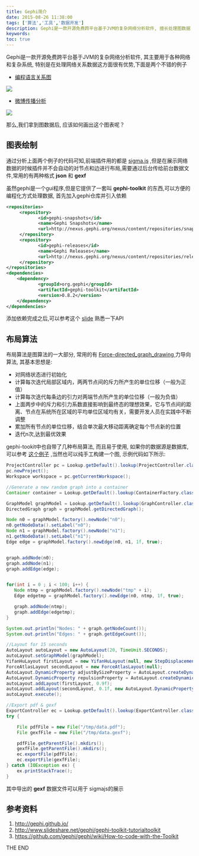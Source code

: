 ```yaml
---
title: Gephi简介
date: 2015-08-26 11:38:00
tags: ['算法','工具','数据开发']
description: Gephi是一款开源免费跨平台基于JVM的复杂网络分析软件, 擅长处理图数据
keywords:
toc: true
---
```

Gephi是一款开源免费跨平台基于JVM的复杂网络分析软件, 其主要用于各种网络和复杂系统, 特别是在处理网络关系数据这方面很有优势,下面是两个不错的例子

+ [编程语言关系图](http://exploringdata.github.io/vis/programmers-search-relations/)

![](http://7jptw8.com1.z0.glb.clouddn.com/gephi/programming-rel.png)

+ [微博传播分析](http://www.weiboreach.com/Try/exa2.jsp?val=3839629461690386_1684941721)

![](http://7jptw8.com1.z0.glb.clouddn.com/gephi/weibo.png)

那么,我们拿到图数据后, 应该如何画出这个图表呢？
## 图表绘制

通过分析上面两个例子的代码可知,前端插件用的都是 [sigma.js](http://sigmajs.org/) ,但是在展示网络数据的时候插件并不会自动的对节点和边进行布局,需要通过后台传给前台数据文件,常用的有两种格式 **json** 和 **gexf**

虽然gephi是一个gui程序,但是它提供了一套叫 **gephi-toolkit** 的东西,可以方便的编程化方式处理数据, 首先加入gephi仓库并引入依赖
```xml
<repositories>
     <repository>
            <id>gephi-snapshots</id>
            <name>Gephi Snapshots</name>
            <url>http://nexus.gephi.org/nexus/content/repositories/snapshots/</url>
     </repository>
     <repository>
            <id>gephi-releases</id>
            <name>Gephi Releases</name>
            <url>http://nexus.gephi.org/nexus/content/repositories/releases/</url>
     </repository>
</repositories>
<dependencies>
    <dependency>
            <groupId>org.gephi</groupId>
            <artifactId>gephi-toolkit</artifactId>
            <version>0.8.2</version>
    </dependency>
</dependencies>
```
添加依赖完成之后,可以参考这个 [slide](http://www.slideshare.net/gephi/gephi-toolkit-tutorialtoolkit) 熟悉一下API


## 布局算法

布局算法是图算法的一大部分, 常用的有 [Force-directed_graph_drawing
](https://en.wikipedia.org/wiki/Force-directed_graph_drawing) 力导向算法, 其基本思想是:

+ 对网络状态进行初始化
+ 计算每次迭代局部区域内，两两节点间的斥力所产生的单位位移（一般为正值）
+ 计算每次迭代每条边的引力对两端节点所产生的单位位移（一般为负值）
+ 上面两步中的斥力和引力系数直接影响到最终态的理想效果，它与节点间的距离、节点在系统所在区域的平均单位区域均有关，需要开发人员在实践中不断调整
+ 累加所有节点的单位位移，结合单次最大移动距离确定每个节点新的位置
+ 迭代n次,达到最优效果

gephi-tookit中也自带了几种布局算法, 而且易于使用, 如果你的数据源是数据库, 可以参考 [这个例子](https://github.com/gephi/gephi/wiki/How-to-import-from-RDBMS) ,当然也可以纯手工构建一个图, 示例代码如下所示:

```java
ProjectController pc = Lookup.getDefault().lookup(ProjectController.class);
pc.newProject();
Workspace workspace = pc.getCurrentWorkspace();

//Generate a new random graph into a container
Container container = Lookup.getDefault().lookup(ContainerFactory.class).newContainer();

GraphModel graphModel = Lookup.getDefault().lookup(GraphController.class).getModel();
DirectedGraph graph = graphModel.getDirectedGraph();

Node n0 = graphModel.factory().newNode("n0");
n0.getNodeData().setLabel("n0");
Node n1 = graphModel.factory().newNode("n1");
n1.getNodeData().setLabel("n1");
Edge edge = graphModel.factory().newEdge(n0, n1, 1f, true);


graph.addNode(n0);
graph.addNode(n1);
graph.addEdge(edge);


for(int i = 0 ; i < 100; i++) {
   Node ntmp = graphModel.factory().newNode("tmp" + i);
   Edge edgetmp = graphModel.factory().newEdge(n0, ntmp, 1f, true);

   graph.addNode(ntmp);
   graph.addEdge(edgetmp);
}

System.out.println("Nodes: " + graph.getNodeCount());
System.out.println("Edges: " + graph.getEdgeCount());

//Layout for 15 seconds
AutoLayout autoLayout = new AutoLayout(20, TimeUnit.SECONDS);
autoLayout.setGraphModel(graphModel);
YifanHuLayout firstLayout = new YifanHuLayout(null, new StepDisplacement(1f));
ForceAtlasLayout secondLayout = new ForceAtlasLayout(null);
AutoLayout.DynamicProperty adjustBySizeProperty = AutoLayout.createDynamicProperty("forceAtlas.adjustSizes.name", Boolean.TRUE, 0.1f);//True after 10% of layout time
AutoLayout.DynamicProperty repulsionProperty = AutoLayout.createDynamicProperty("forceAtlas.repulsionStrength.name", new Double(500.), 0f);//500 for the complete period
autoLayout.addLayout(firstLayout, 0.9f);
autoLayout.addLayout(secondLayout, 0.1f, new AutoLayout.DynamicProperty[]{adjustBySizeProperty, repulsionProperty});
autoLayout.execute();

//Export pdf & gexf
ExportController ec = Lookup.getDefault().lookup(ExportController.class);
try {

    File pdfFile = new File("/tmp/data.pdf");
    File gexfFile = new File("/tmp/data.gexf");

    pdfFile.getParentFile().mkdirs();
    gexfFile.getParentFile().mkdirs();
    ec.exportFile(pdfFile);
    ec.exportFile(gexfFile);
} catch (IOException ex) {
    ex.printStackTrace();
}
```
其中导出的 **gexf** 数据文件可以用于 sigmajs的展示

## 参考资料
1. http://gephi.github.io/
2. http://www.slideshare.net/gephi/gephi-toolkit-tutorialtoolkit
3. https://github.com/gephi/gephi/wiki/How-to-code-with-the-Toolkit

THE END

